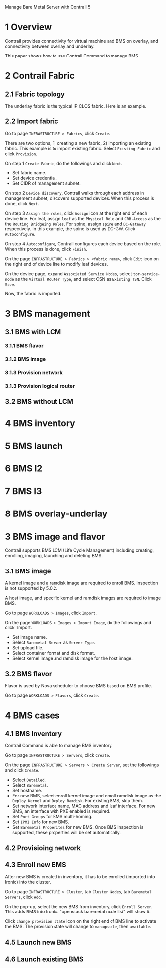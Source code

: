Manage Bare Metal Server with Contrail 5

# 1 Overview

Contrail provides connectivity for virtual machine and BMS on overlay, and connectivity between overlay and underlay.

This paper shows how to use Contrail Command to manage BMS.


# 2 Contrail Fabric

## 2.1 Fabric topology

The underlay fabric is the typical IP CLOS fabric. Here is an example.


## 2.2 Import fabric

Go to page `INFRASTRUCTURE > Fabrics`, click `Create`.

There are two options, 1) creating a new fabric, 2) importing an existing fabric. This example is to import existing fabric. Select `Existing Fabric` and click `Provision`.

On step 1 `Create Fabric`, do the followings and click `Next`.
* Set fabric name.
* Set device credential.
* Set CIDR of management subnet.

On step 2 `Device discovery`, Contrail walks through each address in management subnet, discovers supported devices. When this process is done, click `Next`.

On step 3 `Assign the roles`, click `Assign` icon at the right end of each device line. For leaf, assign `leaf` as the `Physical Role` and `CRB-Access` as the the `Routing Bridgeing Roles`. For spine, assign `spine` and `DC-Gateway` respectively. In this example, the spine is used as DC-GW. Click `Autoconfigure`.

On step 4 `Autoconfigure`, Contrail configures each device based on the role. When this process is done, click `Finish`.

On the page `INFRASTRUCTURE > Fabrics > <fabric name>`, click `Edit` icon on the right end of device line to modify leaf devices.

On the device page, expand `Associated Service Nodes`, select `tor-service-node` as the `Virtual Router Type`, and select CSN as `Existing TSN`. Click `Save`.

Now, the fabric is imported.


# 3 BMS management

## 3.1 BMS with LCM

### 3.1.1 BMS flavor

### 3.1.2 BMS image

### 3.1.3 Provision network

### 3.1.3 Provision logical router

## 3.2 BMS without LCM

# 4 BMS inventory

# 5 BMS launch

# 6 BMS l2

# 7 BMS l3

# 8 BMS overlay-underlay



# 3 BMS image and flavor

Contrail supports BMS LCM (Life Cycle Management) including creating, enrolling, imaging, launching and deleting BMS.


## 3.1 BMS image

A kernel image and a ramdisk image are required to enroll BMS. Inspection is not supported by 5.0.2.

A host image, and specific kernel and ramdisk images are required to image BMS.

Go to page `WORKLOADS > Images`, click `Import`.

On the page `WORKLOADS > Images > Import Image`, do the followings and click `Import.
* Set image name.
* Select `Baremetal Server` as `Server Type`.
* Set upload file.
* Select container format and disk format.
* Select kernel image and ramdisk image for the host image.


## 3.2 BMS flavor

Flavor is used by Nova scheduler to choose BMS based on BMS profile.

Go to page `WORKLOADS > Flavors`, click `Create`.


# 4 BMS cases

## 4.1 BMS Inventory

Contrail Command is able to manage BMS inventory.

Go to page `INFRASTRUCTURE > Servers`, click `Create`.

On the page `INFRASTRUCTURE > Servers > Create Server`, set the followings and click `Create`.
* Select `Detailed`.
* Select `Baremetal`.
* Set hostname.
* For new BMS, select enroll kernel image and enroll ramdisk image as the `Deploy Kernel` and `Deploy Ramdisk`. For existing BMS, skip them.
* Set network interface name, MAC address and leaf interface. For new BMS, an interface with PXE enabled is required.
* Set `Port Groups` for BMS multi-homing.
* Set `IPMI Info` for new BMS.
* Set `Baremetal Properites` for new BMS. Once BMS inspection is supported, these properties will be set automatically.


## 4.2 Provisioing network


## 4.3 Enroll new BMS

After new BMS is created in inventory, it has to be enrolled (imported into Ironic) into the cluster.

Go to page `INFRASTRUCTURE > Cluster`,  tab `Cluster Nodes`, tab `Baremetal Servers`, click `Add`.

On the pop-up, select the new BMS from inventory, click `Enroll Server`. This adds BMS into Ironic. "openstack baremetal node list" will show it.

Click `change provision state` icon on the right end of BMS line to activate the BMS. The provision state will change to `manageable`, then `available`.


## 4.5 Launch new BMS


## 4.6 Launch existing BMS



